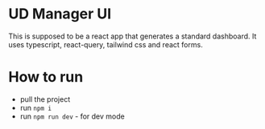 # UD Manager UI

This is supposed to be a react app that generates a standard dashboard. It uses typescript, react-query, tailwind css and react forms.

# How to run

- pull the project
- run `npm i`
- run `npm run dev` - for dev mode